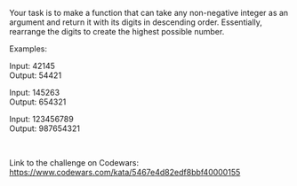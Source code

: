 Your task is to make a function that can take any non-negative integer as an argument and return it with its digits in descending order. Essentially, rearrange the digits to create the highest possible number.

Examples:

Input: 42145 <br>
Output: 54421

Input: 145263 <br>
Output: 654321

Input: 123456789 <br>
Output: 987654321

<br>

Link to the challenge on Codewars:<br>
https://www.codewars.com/kata/5467e4d82edf8bbf40000155
